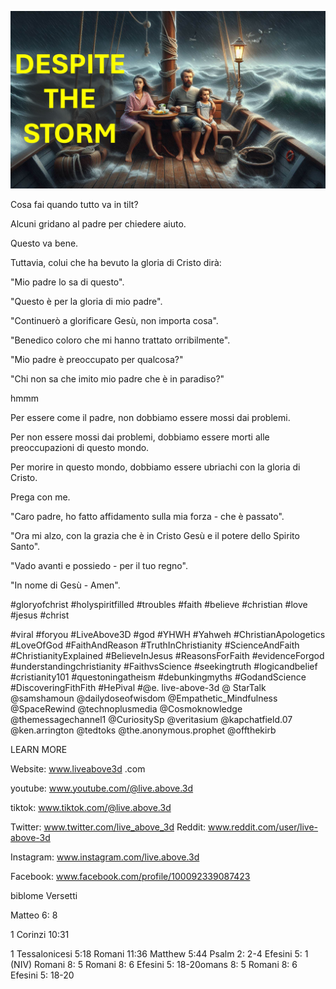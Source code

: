 ![Video cover image](../cover.jpg "cover photo")

Cosa fai quando tutto va in tilt?

Alcuni gridano al padre per chiedere aiuto.

Questo va bene.

Tuttavia, colui che ha bevuto la gloria di Cristo dirà:

"Mio padre lo sa di questo".

"Questo è per la gloria di mio padre".

"Continuerò a glorificare Gesù, non importa cosa".

"Benedico coloro che mi hanno trattato orribilmente".

"Mio padre è preoccupato per qualcosa?"

"Chi non sa che imito mio padre che è in paradiso?"

hmmm

Per essere come il padre, non dobbiamo essere mossi dai problemi.

Per non essere mossi dai problemi, dobbiamo essere morti alle preoccupazioni di questo mondo.

Per morire in questo mondo, dobbiamo essere ubriachi con la gloria di Cristo.

Prega con me.

"Caro padre, ho fatto affidamento sulla mia forza - che è passato".

"Ora mi alzo, con la grazia che è in Cristo Gesù e il potere dello Spirito Santo".

"Vado avanti e possiedo - per il tuo regno".

"In nome di Gesù - Amen".


#gloryofchrist #holyspiritfilled #troubles #faith #believe #christian #love #jesus #christ

#viral #foryou #LiveAbove3D #god #YHWH #Yahweh #ChristianApologetics #LoveOfGod #FaithAndReason #TruthInChristianity #ScienceAndFaith #ChristianityExplained #BelieveInJesus #ReasonsForFaith #evidenceForgod #understandingchristianity #FaithvsScience #seekingtruth #logicandbelief #cristianity101 #questoningatheism #debunkingmyths #GodandScience #DiscoveringFithFith #HePival #@e. live-above-3d @ StarTalk @samshamoun @dailydoseofwisdom @Empathetic_Mindfulness @SpaceRewind @technoplusmedia @Cosmoknowledge @themessagechannel1 @CuriositySp @veritasium @kapchatfield.07 @ken.arrington @tedtoks @the.anonymous.prophet @offthekirb

LEARN MORE


Website: www.liveabove3d .com

youtube: www.youtube.com/@live.above.3d

tiktok: www.tiktok.com/@live.above.3d

Twitter: www.twitter.com/live_above_3d   Reddit: www.reddit.com/user/live-above-3d

Instagram: www.instagram.com/live.above.3d

Facebook: www.facebook.com/profile/100092339087423

biblome Versetti

Matteo 6: 8


1 Corinzi 10:31

1 Tessalonicesi 5:18
Romani 11:36
Matthew 5:44
Psalm 2: 2-4
Efesini 5: 1 (NIV)
Romani 8: 5
Romani 8: 6
Efesini 5: 18-20omans 8: 5
Romani 8: 6
Efesini 5: 18-20